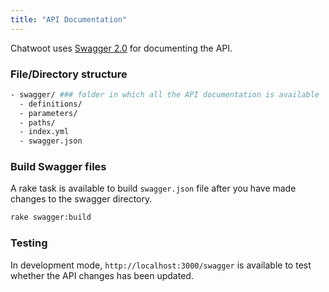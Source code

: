 ```yaml
---
title: "API Documentation"
---
```


Chatwoot uses [Swagger 2.0](https://swagger.io/specification/v2/) for documenting the API.

### File/Directory structure

```bash
- swagger/ ### folder in which all the API documentation is available
  - definitions/
  - parameters/
  - paths/
  - index.yml
  - swagger.json
```

### Build Swagger files

A rake task is available to build `swagger.json` file after you have made changes to the swagger directory.

```bash
rake swagger:build
```

### Testing

In development mode, `http://localhost:3000/swagger` is available to test whether the API changes has been updated.
